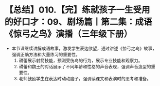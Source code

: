 # 【总结】010.【完】练就孩子一生受用的好口才：09、剧场篇丨第二集：成语《惊弓之鸟》演播（三年级下册）

-   本节课继续讲解成语故事，激发学生表达欲望，通过讲述《惊弓之鸟》故事，强调正确方法和大量练习的重要性。
    1.  耕蕾展示射箭技能，预测受伤鸟的行为，展示专业技能和观察力。
    2.  耕蕾和魏王的对话展示了不同年龄和性格的声音表现，强调声音造型的重要性。
    3.  老师鼓励学生在表达时动动脑子，强调读课文和表演时的思考和准备。